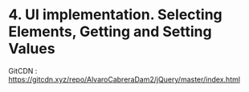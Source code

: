 # 4. UI implementation. Selecting Elements, Getting and Setting Values

GitCDN : https://gitcdn.xyz/repo/AlvaroCabreraDam2/jQuery/master/index.html
